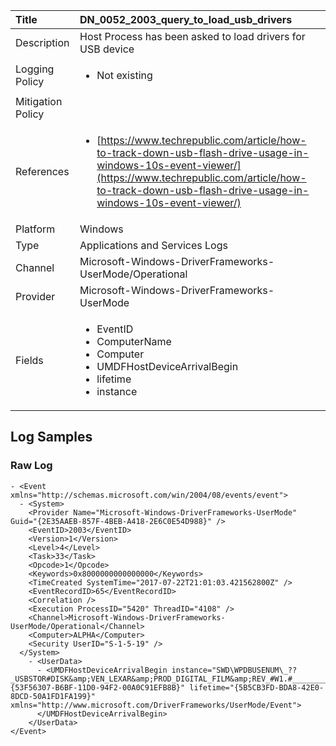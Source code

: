 | Title             | DN_0052_2003_query_to_load_usb_drivers                                                                                                      |
|:------------------|:-----------------------------------------------------------------------------------------------------------------|
| Description       | Host Process has been asked to load drivers for USB device                                                                                                |
| Logging Policy    | <ul><li> Not existing </li></ul> |
| Mitigation Policy | <ul></ul> |
| References     		| <ul><li>[https://www.techrepublic.com/article/how-to-track-down-usb-flash-drive-usage-in-windows-10s-event-viewer/](https://www.techrepublic.com/article/how-to-track-down-usb-flash-drive-usage-in-windows-10s-event-viewer/)</li></ul>                                  |
| Platform       		| Windows   |
| Type           		| Applications and Services Logs 		| 
| Channel        		| Microsoft-Windows-DriverFrameworks-UserMode/Operational    |
| Provider       		| Microsoft-Windows-DriverFrameworks-UserMode   |
| Fields         		| <ul><li>EventID</li><li>ComputerName</li><li>Computer</li><li>UMDFHostDeviceArrivalBegin</li><li>lifetime</li><li>instance</li></ul>                                               |


## Log Samples

### Raw Log

```
- <Event xmlns="http://schemas.microsoft.com/win/2004/08/events/event">
  - <System>
    <Provider Name="Microsoft-Windows-DriverFrameworks-UserMode" Guid="{2E35AAEB-857F-4BEB-A418-2E6C0E54D988}" />
    <EventID>2003</EventID>
    <Version>1</Version>
    <Level>4</Level>
    <Task>33</Task>
    <Opcode>1</Opcode>
    <Keywords>0x8000000000000000</Keywords>
    <TimeCreated SystemTime="2017-07-22T21:01:03.421562800Z" />
    <EventRecordID>65</EventRecordID>
    <Correlation />
    <Execution ProcessID="5420" ThreadID="4108" />
    <Channel>Microsoft-Windows-DriverFrameworks-UserMode/Operational</Channel>
    <Computer>ALPHA</Computer>
    <Security UserID="S-1-5-19" />
  </System>
    - <UserData>
      - <UMDFHostDeviceArrivalBegin instance="SWD\WPDBUSENUM\_??_USBSTOR#DISK&amp;VEN_LEXAR&amp;PROD_DIGITAL_FILM&amp;REV_#W1.#______________0302080000002D74AE7900000000000&amp;0#{53F56307-B6BF-11D0-94F2-00A0C91EFB8B}" lifetime="{5B5CB3FD-BDA8-42E0-8DCD-50A1FD1FA199}" xmlns="http://www.microsoft.com/DriverFrameworks/UserMode/Event">
      </UMDFHostDeviceArrivalBegin>
    </UserData>
</Event>

```




